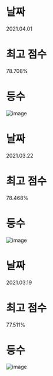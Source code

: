 # 날짜   
2021.04.01

# 최고 점수
78.708%

# 등수 
![image](https://user-images.githubusercontent.com/51853700/113314369-3836ab00-9347-11eb-80cb-1a6ce8c55085.png)       


# 날짜   
2021.03.22

# 최고 점수
78.468%

# 등수 
![image](https://user-images.githubusercontent.com/51853700/113156335-d86fcf80-9274-11eb-820c-869421872a6b.png)       



# 날짜   
2021.03.19

# 최고 점수
77.511%

# 등수 
![image](https://user-images.githubusercontent.com/51853700/113314894-b5fab680-9347-11eb-8016-248e2048203e.png)
